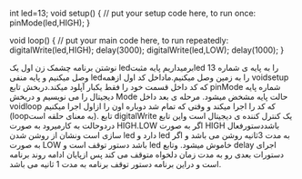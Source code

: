 int led=13;
void setup() {
  // put your setup code here, to run once:
 pinMode(led,HIGH);
}

void loop() {
  // put your main code here, to run repeatedly:
digitalWrite(led,HIGH);
delay(3000);
digitalWrite(led,LOW);
delay(1000);
}

نوشتن برنامه چشمک زن
اول یک ledبرمیداریم پایه مثبتled را به پایه ی شماره 13 وصل میکنیم و پایه منفی ledرا به زمین وصل میکنیم.ماداخل کد اول ازهمه voidsetup که کد داخل قسمت خود را فقط یکبار آپلود میکند.دربخش تابع pinMode شماره پایه دیجیتال را می نویسیم و دربخش Mode حالت پایه مشخض میشود. مرحله ی بعد داخل voidloop که کد را اجرا میکند و وقتی که تمام شد دوباره اون را ازاول اجرا میکنیم (loopبه معنای حلقه است). تابع digitalWrite یک کنترل کننده ی دیجیتال است واین تابع دردوحالت به کارمیرود به صورت HIGH.LOW اگر به صورت HIGH باشددستورفعال سازی است ونشان از روشن شدن led دارد و led به مدت 3ثانیه روشن می باشد و اگر به صورت LOW باشد دستور توقف است و led خاموش میشود. وتابع delay اجرای دستورات بعدی رو به مدت زمان دلخواه متوقف می کند  پس ازپایان ادامه روند برنامه است و دراین برنامه دستور توقف برنامه به مدت 1 ثانیه می باشد.

 
